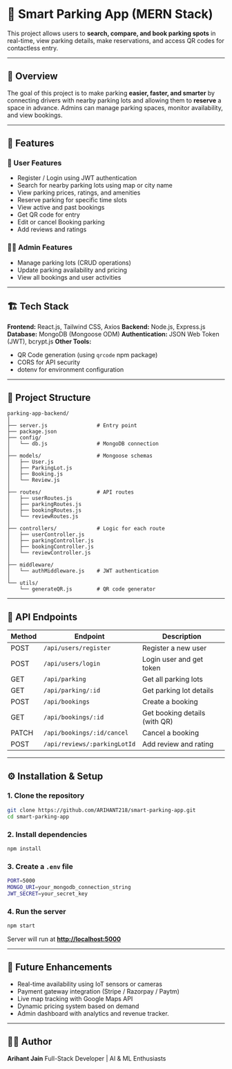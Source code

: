﻿
# 🚗 Smart Parking App (MERN Stack)

This project allows users to **search, compare, and book parking spots** in real-time, view parking details, make reservations, and access QR codes for contactless entry.

---

## 📘 Overview

The goal of this project is to make parking **easier, faster, and smarter** by connecting drivers with nearby parking lots and allowing them to **reserve** a space in advance.
Admins can manage parking spaces, monitor availability, and view bookings.

---

## 🧩 Features

### 👥 User Features

* Register / Login using JWT authentication
* Search for nearby parking lots using map or city name
* View parking prices, ratings, and amenities
* Reserve parking for specific time slots
* View active and past bookings
* Get QR code for entry
* Edit or cancel Booking parking
* Add reviews and ratings

### 🧑‍💼 Admin Features

* Manage parking lots (CRUD operations)
* Update parking availability and pricing
* View all bookings and user activities

---

## 🏗️ Tech Stack

**Frontend:** React.js, Tailwind CSS, Axios
**Backend:** Node.js, Express.js
**Database:** MongoDB (Mongoose ODM)
**Authentication:** JSON Web Token (JWT), bcrypt.js
**Other Tools:**

* QR Code generation (using `qrcode` npm package)
* CORS for API security
* dotenv for environment configuration

---

## 📁 Project Structure

```
parking-app-backend/
│
├── server.js                # Entry point
├── package.json
├── config/
│   └── db.js                # MongoDB connection
│
├── models/                  # Mongoose schemas
│   ├── User.js
│   ├── ParkingLot.js
│   ├── Booking.js
│   └── Review.js
│
├── routes/                  # API routes
│   ├── userRoutes.js
│   ├── parkingRoutes.js
│   ├── bookingRoutes.js
│   └── reviewRoutes.js
│
├── controllers/             # Logic for each route
│   ├── userController.js
│   ├── parkingController.js
│   ├── bookingController.js
│   └── reviewController.js
│
├── middleware/
│   └── authMiddleware.js    # JWT authentication
│
└── utils/
    └── generateQR.js        # QR code generator
```

---

## 🧠 API Endpoints

| Method | Endpoint                     | Description                   |
| ------ | ---------------------------- | ----------------------------- |
| POST   | `/api/users/register`        | Register a new user           |
| POST   | `/api/users/login`           | Login user and get token      |
| GET    | `/api/parking`               | Get all parking lots          |
| GET    | `/api/parking/:id`           | Get parking lot details       |
| POST   | `/api/bookings`              | Create a booking              |
| GET    | `/api/bookings/:id`          | Get booking details (with QR) |
| PATCH  | `/api/bookings/:id/cancel`   | Cancel a booking              |
| POST   | `/api/reviews/:parkingLotId` | Add review and rating         |

---

## ⚙️ Installation & Setup

### 1. Clone the repository

```bash
git clone https://github.com/ARIHANT218/smart-parking-app.git
cd smart-parking-app
```

### 2. Install dependencies

```bash
npm install
```

### 3. Create a `.env` file

```bash
PORT=5000
MONGO_URI=your_mongodb_connection_string
JWT_SECRET=your_secret_key
```

### 4. Run the server

```bash
npm start
```

Server will run at **[http://localhost:5000](http://localhost:5000)**

---

## 🚧 Future Enhancements

* Real-time availability using IoT sensors or cameras
* Payment gateway integration (Stripe / Razorpay / Paytm)
* Live map tracking with Google Maps API
* Dynamic pricing system based on demand
* Admin dashboard with analytics and revenue tracker.
---

## 🧑‍💻 Author

**Arihant Jain**
Full-Stack Developer | AI & ML Enthusiasts 


